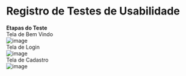 # Registro de Testes de Usabilidade

<b>Etapas do Teste</b>
<br>
Tela de Bem Vindo
<br>
![image](https://user-images.githubusercontent.com/98265702/236705159-594457d1-1013-48f2-bcb9-daea86c9633e.png)
<br>
Tela de Login
<br>
![image](https://user-images.githubusercontent.com/98265702/236704680-efa5fac6-429d-4a27-a801-00defa35a89e.png)
<br>
Tela de Cadastro
<br>
![image](https://user-images.githubusercontent.com/98265702/236705077-06c1b297-c10e-41f9-924d-5cbc61f8c403.png)
